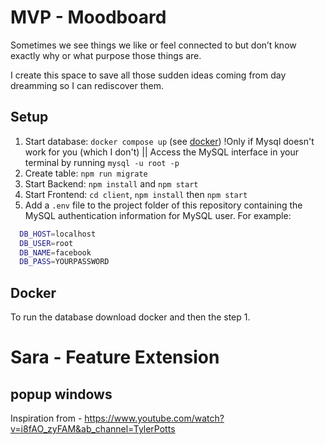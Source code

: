 # MVP - Moodboard

Sometimes we see things we like or feel connected to but don’t know exactly why or what purpose those things are.

I create this space to save all those sudden ideas coming from day dreamming so I can rediscover them.

## Setup

1. Start database: `docker compose up` (see [docker](#docker)) !Only if Mysql doesn't work for you (which I don't) || Access the MySQL interface in your terminal by running `mysql -u root -p`
2. Create table: `npm run migrate`
3. Start Backend: `npm install` and `npm start`
4. Start Frontend: `cd client`, `npm install` then `npm start`
5. Add a `.env` file to the project folder of this repository containing the MySQL authentication information for MySQL user. For example:

```bash
  DB_HOST=localhost
  DB_USER=root
  DB_NAME=facebook
  DB_PASS=YOURPASSWORD
```

## Docker

To run the database download docker and then the step 1.


# Sara - Feature Extension
## popup windows
Inspiration from - https://www.youtube.com/watch?v=i8fAO_zyFAM&ab_channel=TylerPotts
